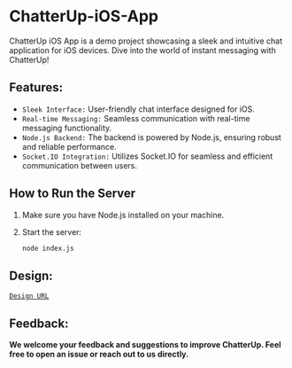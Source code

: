 # ChatterUp-iOS-App
ChatterUp iOS App is a demo project showcasing a sleek and intuitive chat application for iOS devices. Dive into the world of instant messaging with ChatterUp!

## Features:
- `Sleek Interface:` User-friendly chat interface designed for iOS.
- `Real-time Messaging:` Seamless communication with real-time messaging functionality.
- `Node.js Backend:` The backend is powered by Node.js, ensuring robust and reliable performance.
- `Socket.IO Integration:` Utilizes Socket.IO for seamless and efficient communication between users.

## How to Run the Server
1. Make sure you have Node.js installed on your machine.

3. Start the server:
    ```bash
    node index.js
    ```

## Design:
[`Design URL`](https://www.figma.com/file/EGERSkV5mW0WkEUvDCoym3/ChatterUp?type=design&node-id=0%3A1&mode=design&t=oJFD2FQ9SkTublqw-1)


## Feedback:
**We welcome your feedback and suggestions to improve ChatterUp. Feel free to open an issue or reach out to us directly.**
